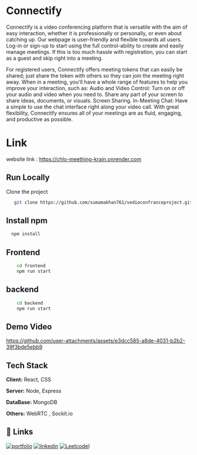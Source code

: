 # Connectify

Connectify is a video conferencing platform that is versatile with the aim of easy interaction, whether it is professionally or personally, or even about catching up. Our webpage is user-friendly and flexible towards all users. Log-in or sign-up to start using the full control-ability to create and easily manage meetings. If this is too much hassle with registration, you can start as a guest and skip right into a meeting.

For registered users, Connectify offers meeting tokens that can easily be shared; just share the token with others so they can join the meeting right away. When in a meeting, you'll have a whole range of features to help you improve your interaction, such as: Audio and Video Control: Turn on or off your audio and video when you need to.
Share any part of your screen to share ideas, documents, or visuals. Screen Sharing.
In-Meeting Chat: Have a simple to use the chat interface right along your video call.
With great flexibility, Connectify ensures all of your meetings are as fluid, engaging, and productive as possible.

# Link

website link : https://chlo-meething-krain.onrender.com

## Run Locally

Clone the project

```bash
   git clone https://github.com/sumamakhan761/vedioconfranceproject.git
```
## Install npm 
```bash
  npm install
```

## Frontend
```bash
    cd frontend
    npm run start    
```
## backend
```bash
    cd backend
    npm run start   
```

## Demo Video

https://github.com/user-attachments/assets/e3dcc585-a8de-4031-b2b2-39f3bde5ebb9

## Tech Stack

**Client:** React, CSS 

**Server:** Node, Express

**DataBase:** MongoDB

**Others:** WebRTC , Sockit.io

## 🔗 Links
[![portfolio](https://img.shields.io/badge/my_portfolio-000?style=for-the-badge&logo=ko-fi&logoColor=white)](https://portfoliosumama.vercel.app/)
[![linkedin](https://img.shields.io/badge/linkedin-0A66C2?style=for-the-badge&logo=linkedin&logoColor=white)](https://www.linkedin.com/in/sumama-khan)
[![Leetcode](https://img.shields.io/badge/Leetocode-1DA1F2?style=for-the-badge&logo=Leetcode&logoColor=yellow)](https://leetcode.com/u/sumamakhan))
